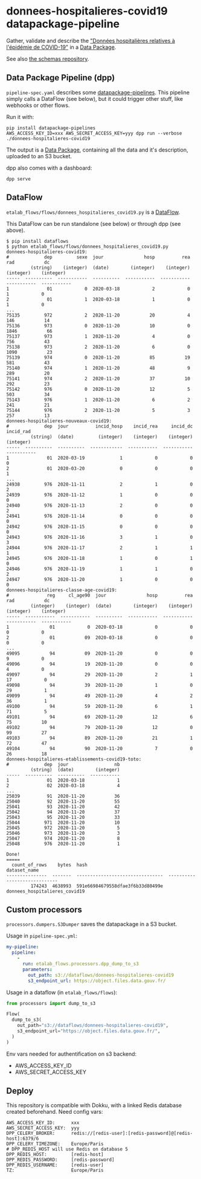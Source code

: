 # donnees-hospitalieres-covid19 datapackage-pipeline

Gather, validate and describe the ["Données hospitalières relatives à l'épidémie de COVID-19"](https://www.data.gouv.fr/fr/datasets/donnees-hospitalieres-relatives-a-lepidemie-de-covid-19/#_) in a [Data Package](https://specs.frictionlessdata.io/#what-s-a-data-package).

See also [the schemas repository](https://github.com/abulte/schema-donnees-hospitalieres-covid19).

## Data Package Pipeline (dpp)

`pipeline-spec.yaml` describes some [datapackage-pipelines](https://github.com/frictionlessdata/datapackage-pipelines). This pipeline simply calls a DataFlow (see below), but it could trigger other stuff, like webhooks or other flows.

Run it with:

```
pip install datapackage-pipelines
AWS_ACCESS_KEY_ID=xxx AWS_SECRET_ACCESS_KEY=yyy dpp run --verbose ./donnees-hospitalieres-covid19
```

The output is a [Data Package](https://specs.frictionlessdata.io/#what-s-a-data-package), containing all the data and it's description, uploaded to an S3 bucket.

dpp also comes with a dashboard:

```
dpp serve
```

## DataFlow

`etalab_flows/flows/donnees_hospitalieres_covid19.py` is a [DataFlow](https://github.com/datahq/dataflows).

This DataFlow can be run standalone (see below) or through dpp (see above).

```
$ pip install dataflows
$ python etalab_flows/flows/donnees_hospitalieres_covid19.py
donnees-hospitalieres-covid19:
#             dep         sexe  jour               hosp          rea          rad           dc
         (string)    (integer)  (date)        (integer)    (integer)    (integer)    (integer)
-----  ----------  -----------  ----------  -----------  -----------  -----------  -----------
1              01            0  2020-03-18            2            0            1            0
2              01            1  2020-03-18            1            0            1            0
...
75135         972            2  2020-11-20           20            4          146           14
75136         973            0  2020-11-20           10            0         1846           66
75137         973            1  2020-11-20            4            0          756           43
75138         973            2  2020-11-20            6            0         1090           23
75139         974            0  2020-11-20           85           19          581           43
75140         974            1  2020-11-20           48            9          289           20
75141         974            2  2020-11-20           37           10          292           23
75142         976            0  2020-11-20           12            5          503           34
75143         976            1  2020-11-20            6            2          241           21
75144         976            2  2020-11-20            5            3          257           13
donnees-hospitalieres-nouveaux-covid19:
#             dep  jour          incid_hosp    incid_rea     incid_dc    incid_rad
         (string)  (date)         (integer)    (integer)    (integer)    (integer)
-----  ----------  ----------  ------------  -----------  -----------  -----------
1              01  2020-03-19             1            0            0            0
2              01  2020-03-20             0            0            0            1
...
24938         976  2020-11-11             2            1            0            2
24939         976  2020-11-12             1            0            0            0
24940         976  2020-11-13             2            0            0            2
24941         976  2020-11-14             0            0            0            0
24942         976  2020-11-15             0            0            0            0
24943         976  2020-11-16             3            1            0            3
24944         976  2020-11-17             2            1            1            1
24945         976  2020-11-18             1            0            1            0
24946         976  2020-11-19             1            1            0            2
24947         976  2020-11-20             1            0            0            0
donnees-hospitalieres-classe-age-covid19:
#              reg     cl_age90  jour               hosp          rea          rad           dc
         (integer)    (integer)  (date)        (integer)    (integer)    (integer)    (integer)
-----  -----------  -----------  ----------  -----------  -----------  -----------  -----------
1               01            0  2020-03-18            0            0            0            0
2               01           09  2020-03-18            0            0            0            0
...
49095           94           09  2020-11-20            0            0            9            0
49096           94           19  2020-11-20            0            0            4            0
49097           94           29  2020-11-20            2            1           17            0
49098           94           39  2020-11-20            1            0           29            1
49099           94           49  2020-11-20            4            2           36            1
49100           94           59  2020-11-20            6            1           71            5
49101           94           69  2020-11-20           12            6           75           10
49102           94           79  2020-11-20           12            0           99           27
49103           94           89  2020-11-20           21            1           72           47
49104           94           90  2020-11-20            7            0           26           18
donnees-hospitalieres-etablissements-covid19-toto:
#             dep  jour                 nb
         (string)  (date)        (integer)
-----  ----------  ----------  -----------
1              01  2020-03-18            1
2              02  2020-03-18            4
...
25039          91  2020-11-20           36
25040          92  2020-11-20           55
25041          93  2020-11-20           42
25042          94  2020-11-20           37
25043          95  2020-11-20           33
25044         971  2020-11-20           10
25045         972  2020-11-20            5
25046         973  2020-11-20            3
25047         974  2020-11-20            8
25048         976  2020-11-20            1

Done!
=====
  count_of_rows    bytes  hash                              dataset_name
---------------  -------  --------------------------------  -----------------------------
         174243  4638993  591e66984679558dfae3f6b33d80499e  donnees_hospitalieres_covid19
```

## Custom processors

`processors.dumpers.S3Dumper` saves the datapackage in a S3 bucket.

Usage in `pipeline-spec.yml`:

```yaml
my-pipeline:
  pipeline:
    -
      run: etalab_flows.processors.dpp_dump_to_s3
      parameters:
        out_path: s3://dataflows/donnees-hospitalieres-covid19
        s3_endpoint_url: https://object.files.data.gouv.fr/
```

Usage in a dataflow (in `etalab_flows/flows`):

```python
from processors import dump_to_s3

Flow(
  dump_to_s3(
    out_path="s3://dataflows/donnees-hospitalieres-covid19",
    s3_endpoint_url="https://object.files.data.gouv.fr/",
  )
)
```

Env vars needed for authentification on s3 backend:
- AWS_ACCESS_KEY_ID
- AWS_SECRET_ACCESS_KEY

## Deploy

This repository is compatible with Dokku, with a linked Redis database created beforehand. Need config vars:

```
AWS_ACCESS_KEY_ID:      xxx
AWS_SECRET_ACCESS_KEY:  yyy
DPP_CELERY_BROKER:      redis://[redis-user]:[redis-password]@[redis-host]:6379/6
DPP_CELERY_TIMEZONE:    Europe/Paris
# DPP_REDIS_HOST will use Redis on database 5
DPP_REDIS_HOST:         [redis-host]
DPP_REDIS_PASSWORD:     [redis-password]
DPP_REDIS_USERNAME:     [redis-user]
TZ:                     Europe/Paris
```